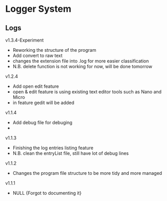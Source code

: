 # Logger System

## Logs
v1.3.4-Experiment
- Reworking the structure of the program
- Add convert to raw text
- changes the extension file into .log for more easier classification
- N.B. delete function is not working for now, will be done tomorrow

v1.2.4
- Add open edit feature
- open & edit feature is using existing text editor tools such as Nano and Micro
- in feature gedit will be added

v1.1.4
- Add debug file for debuging
- 
 
v1.1.3
- Finishing the log entries listing feature
- N.B. clean the entryList file, still have lot of debug lines

v1.1.2
- Changes the program file structure to be more tidy and more managed

v1.1.1
- NULL {Forgot to documenting it}
